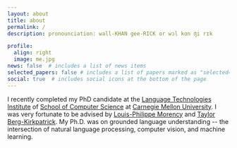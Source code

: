 ```yaml
---
layout: about
title: about
permalink: /
description: pronounciation: wall-KHAN gee-RICK or wɔl kɑn ʤi rɪk

profile:
  align: right
  image: me.jpg
news: false  # includes a list of news items
selected_papers: false # includes a list of papers marked as "selected={true}"
social: true  # includes social icons at the bottom of the page
---
```


I recently completed my PhD candidate at the [Language Technologies Institute](https://lti.cs.cmu.edu) of [School of Computer Science](https://www.cs.cmu.edu) at [Carnegie Mellon University](https://www.cmu.edu). I was very fortunate to be advised by [Louis-Philippe Morency](https://www.cs.cmu.edu/~morency/) and [Taylor Berg-Kirkpatrick](https://cseweb.ucsd.edu/~tberg/). My Ph.D. was on grounded language understanding -- the intersection of natural language processing, computer vision, and machine learning.
